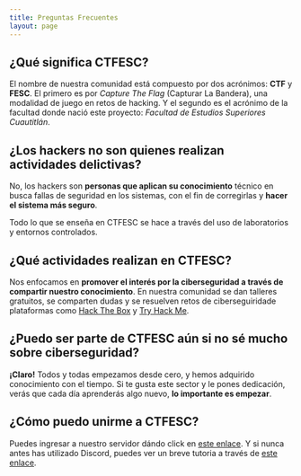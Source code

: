 ```yaml
---
title: Preguntas Frecuentes
layout: page
---
```


## ¿Qué significa CTFESC?
El nombre de nuestra comunidad está compuesto por dos acrónimos: **CTF** y **FESC**. El primero es por _Capture The Flag_ (Capturar La Bandera), una modalidad de juego en retos de hacking. Y el segundo es el acrónimo de la facultad donde nació este proyecto: _Facultad de Estudios Superiores Cuautitlán_.

## ¿Los hackers no son quienes realizan actividades delictivas?
No, los hackers son **personas que aplican su conocimiento** técnico en busca fallas de seguridad en los sistemas, con el fin de corregirlas y **hacer el sistema más seguro**. 

Todo lo que se enseña en CTFESC se hace a través del uso de laboratorios y entornos controlados.

## ¿Qué actividades realizan en CTFESC?
Nos enfocamos en **promover el interés por la ciberseguridad a través de compartir nuestro conocimiento**. En nuestra comunidad se dan talleres gratuitos, se comparten dudas y se resuelven retos de ciberseguiridade plataformas como [Hack The Box](https://hackthebox.com) y [Try Hack Me](tryhackme.com).  

## ¿Puedo ser parte de CTFESC aún si no sé mucho sobre ciberseguridad?
**¡Claro!** Todos y todas empezamos desde cero, y hemos adquirido conocimiento con el tiempo. Si te gusta este sector y le pones dedicación, verás que cada día aprenderás algo nuevo, **lo importante es empezar**.

## ¿Cómo puedo unirme a CTFESC?
Puedes ingresar a nuestro servidor dándo click en [este enlace](https://discord.gg/JaU8YX59vV). Y si nunca antes has utilizado Discord, puedes ver un breve tutoria a través de [este enlace](https://youtu.be/CHWjlkj2rpA).
